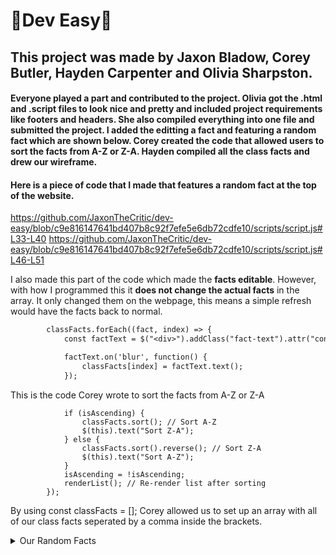 # 🦭Dev Easy🦭
## This project was made by Jaxon Bladow, Corey Butler, Hayden Carpenter and  Olivia Sharpston.

#### Everyone played a part and contributed to the project. Olivia got the .html and .script files to look nice and pretty and included project requirements like footers and headers. She also compiled everything into one file and submitted the project. I added the editting a fact and featuring a random fact which are shown below. Corey created the code that allowed users to sort the facts from A-Z or Z-A. Hayden compiled all the class facts and drew our wireframe.



#### Here is a piece of code that I made that features a random fact at the top of the website.

https://github.com/JaxonTheCritic/dev-easy/blob/c9e816147641bd407b8c92f7efe5e6db72cdfe10/scripts/script.js#L33-L40
https://github.com/JaxonTheCritic/dev-easy/blob/c9e816147641bd407b8c92f7efe5e6db72cdfe10/scripts/script.js#L46-L51

I also made this part of the code which made the **facts editable**. However, with how I programmed this it **does not change the actual facts** in the array. It only changed them on the webpage, this means a simple refresh would have the facts back to normal.
``` diff
        classFacts.forEach((fact, index) => {
            const factText = $("<div>").addClass("fact-text").attr("contenteditable", true).text(fact);

            factText.on('blur', function() {
                classFacts[index] = factText.text();
            });
```

This is the code Corey wrote to sort the facts from A-Z or Z-A 
```       $("#sortButton").on("click", function () {
            if (isAscending) {
                classFacts.sort(); // Sort A-Z
                $(this).text("Sort Z-A");
            } else {
                classFacts.sort().reverse(); // Sort Z-A
                $(this).text("Sort A-Z");
            }
            isAscending = !isAscending;
            renderList(); // Re-render list after sorting
        });
```
By using const classFacts = []; Corey allowed us to set up an array with all of our class facts seperated by a comma inside the brackets.




<details><summary>Our Random Facts</summary>
        
* I broke my finger
* Corey said he was not famous
* Hayden likes to swim
* Olivia knows her alphabet backwards


</details>
